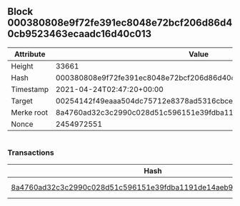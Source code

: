 ## Block 000380808e9f72fe391ec8048e72bcf206d86d40cb9523463ecaadc16d40c013

Attribute | Value
--- | ---
Height | 33661
Hash | 000380808e9f72fe391ec8048e72bcf206d86d40cb9523463ecaadc16d40c013
Timestamp | 2021-04-24T02:47:20+00:00
Target | 00254142f49eaaa504dc75712e8378ad5316cbcead634704b3734b6271167cc4
Merke root | 8a4760ad32c3c2990c028d51c596151e39fdba1191de14aeb945fb22d60bb025
Nonce | 2454972551

```

```

### Transactions

Hash | Amount
--- | ---
[8a4760ad32c3c2990c028d51c596151e39fdba1191de14aeb945fb22d60bb025](8a4760ad32c3c2990c028d51c596151e39fdba1191de14aeb945fb22d60bb025.md) | 10.00000000 SKEPTI 
